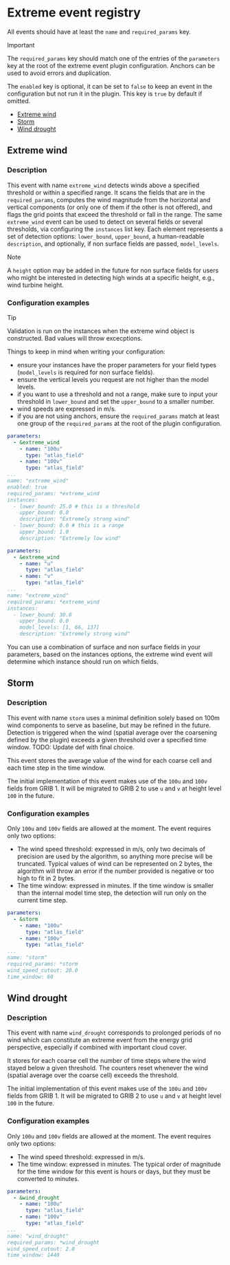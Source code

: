 # Extreme event registry

All events should have at least the `name` and `required_params` key.
> [!IMPORTANT]
> The `required_params` key should match one of the entries of the `parameters` key at the root of the
extreme event plugin configuration. Anchors can be used to avoid errors and duplication.

The `enabled` key is optional, it can be set to `false` to keep an event in the configuration but not run it in the plugin.
This key is `true` by default if omitted.

- [Extreme wind](#extreme-wind)
- [Storm](#storm)
- [Wind drought](#wind-drought)

## Extreme wind

### Description

This event with name `extreme_wind` detects winds above a specified threshold or within a specified range.
It scans the fields that are in the `required_params`, computes the wind magnitude from the horizontal and vertical
components (or only one of them if the other is not offered), and flags the grid points that exceed the threshold or
fall in the range. The same `extreme_wind` event can be used to detect on several fields or several thresholds, via
configuring the `instances` list key. Each element represents a set of detection options: `lower_bound`, `upper_bound`,
a human-readable `description`, and optionally, if non surface fields are passed, `model_levels`.


> [!NOTE]
> A `height` option may be added in the future for non surface fields for users who might be interested in detecting
high winds at a specific height, e.g., wind turbine height.


### Configuration examples

> [!TIP]
> Validation is run on the instances when the extreme wind object is constructed. Bad values will throw excecptions.

Things to keep in mind when writing your configuration:
- ensure your instances have the proper parameters for your field types (`model_levels` is required for non surface fields).
- ensure the vertical levels you request are not higher than the model levels.
- if you want to use a threshold and not a range, make sure to input your threshold in `lower_bound` and set the 
`upper_bound` to a smaller number.
- wind speeds are expressed in m/s.
- if you are not using anchors, ensure the `required_params` match at least one group of the `required_params` at the
root of the plugin configuration.

```yaml
parameters:
  - &extreme_wind
    - name: "100u"
      type: "atlas_field"
    - name: "100v"
      type: "atlas_field"
...
name: "extreme_wind"
enabled: true
required_params: *extreme_wind
instances:
  - lower_bound: 25.0 # this is a threshold
    upper_bound: 0.0
    description: "Extremely strong wind"
  - lower_bound: 0.0 # this is a range
    upper_bound: 1.0
    description: "Extremely low wind"
```

```yaml
parameters:
  - &extreme_wind
    - name: "u"
      type: "atlas_field"
    - name: "v"
      type: "atlas_field"
...
name: "extreme_wind"
required_params: *extreme_wind
instances:
  - lower_bound: 30.0
    upper_bound: 0.0
    model_levels: [1, 66, 137]
    description: "Extremely strong wind"
```

You can use a combination of surface and non surface fields in your parameters, based on the instances options,
the extreme wind event will determine which instance should run on which fields.

## Storm

### Description

This event with name `storm` uses a minimal definition solely based on 100m wind components to serve as baseline,
but may be refined in the future. Detection is triggered when the wind (spatial average over the coarsening defined by
the plugin) exceeds a given threshold over a specified time window. TODO: Update def with final choice.

This event stores the average value of the wind for each coarse cell and each time step in the time window.

The initial implementation of this event makes use of the `100u` and `100v` fields from GRIB 1.
It will be migrated to GRIB 2 to use `u` and `v` at height level `100` in the future.

### Configuration examples

Only `100u` and `100v` fields are allowed at the moment. The event requires only two options:
- The wind speed threshold: expressed in m/s, only two decimals of precision are used by the algorithm,
so anything more precise will be truncated. Typical values of wind can be represented on 2 bytes, the algorithm will
throw an error if the number provided is negative or too high to fit in 2 bytes.
- The time window: expressed in minutes. If the time window is smaller than the internal model time step,
the detection will run only on the current time step.

```yaml
parameters:
  - &storm
    - name: "100u"
      type: "atlas_field"
    - name: "100v"
      type: "atlas_field"
...
name: "storm"
required_params: *storm
wind_speed_cutout: 20.0
time_window: 60
```

## Wind drought

### Description

This event with name `wind_drought` corresponds to prolonged periods of no wind which can constitute an extreme event
from the energy grid perspective, especially if combined with important cloud cover.

It stores for each coarse cell the number of time steps where the wind stayed below a given threshold. The counters
reset whenever the wind (spatial average over the coarse cell) exceeds the threshold.

The initial implementation of this event makes use of the `100u` and `100v` fields from GRIB 1.
It will be migrated to GRIB 2 to use `u` and `v` at height level `100` in the future.

### Configuration examples

Only `100u` and `100v` fields are allowed at the moment. The event requires only two options:
- The wind speed threshold: expressed in m/s.
- The time window: expressed in minutes. The typical order of magnitude for the time window for this event is hours or
  days, but they must be converted to minutes.

```yaml
parameters:
  - &wind_drought
    - name: "100u"
      type: "atlas_field"
    - name: "100v"
      type: "atlas_field"
...
name: "wind_drought"
required_params: *wind_drought
wind_speed_cutout: 2.0
time_window: 1440
```